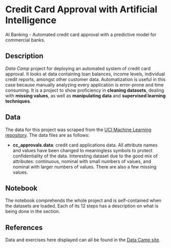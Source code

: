 
# Credit Card Approval with Artificial Intelligence
AI Banking - Automated credit card approval with a predictive model for commercial banks. 


## Description
*Data Camp* project for deploying an automated system of credit card approval. It looks at data containing loan balances, income levels, individual credit reports, amongst other customer data. Automatization is useful in this case because manually analyzing every application is error-prone and time consuming.  It is a  project to show proficiency in **cleaning datasets**, dealing with **missing values**, as well as **manipulating data** and **supervised learning techniques**. 

## Data
The data for this project was scraped from the [UCI Machine Learning repository](http://archive.ics.uci.edu/ml/datasets/credit+approval). The data files are as follows:

- **cc_approvals.data**: credit card applications data. All attribute names and values have been changed to meaningless symbols to protect confidentiality of the data. Interesting dataset due to the good mix of attributes: continuous, nominal with small numbers of values, and nominal with larger numbers of values. There are also a few missing values.


## Notebook
The notebook comprehends the whole project and is self-contained when the datasets are loaded. Each of its 12 steps has a description on what is being done in the section.

## References
Data and exercises here displayed can all be found in the [Data Camp site](https://www.datacamp.com/).
